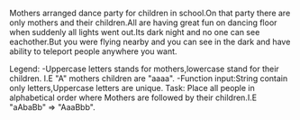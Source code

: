 Mothers arranged dance party for children in school.On that party there are only mothers and their children.All are having great fun on dancing floor when suddenly all lights went out.Its dark night and no one can see eachother.But you were flying nearby and you can see in the dark and have ability to teleport people anywhere you want.

Legend:
-Uppercase letters stands for mothers,lowercase stand for their children. I.E "A" mothers children are "aaaa".
-Function input:String contain only letters,Uppercase letters are unique.
Task:
Place all people in alphabetical order where Mothers are followed by their children.I.E "aAbaBb" => "AaaBbb".
